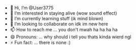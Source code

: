- 👋 Hi, I’m @User3775
- 👀 I’m interested in staying alive (wow sound effect)
- 🌱 I’m currently learning stuff (ik mind blown)
- 💞️ I’m looking to collaborate on idk im new here
- 📫 How to reach me ... you don't mwah ha ha ha ha
- 😄 Pronouns: ... why should i tell you thats kinda wierd ngl
- ⚡ Fun fact: ... there is none :)

<!---
User3775/User3775 is a ✨ special ✨ repository because its `README.md` (this file) appears on your GitHub profile.
You can click the Preview link to take a look at your changes.
--->
